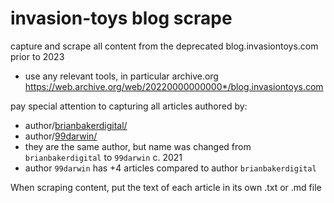 # invasion-toys blog scrape

capture and scrape all content from the deprecated blog.invasiontoys.com prior to 2023
- use any relevant tools, in particular archive.org https://web.archive.org/web/20220000000000*/blog.invasiontoys.com


pay special attention to capturing all articles authored by: 
- author/[brianbakerdigital/](https://web.archive.org/web/20211021175820/https://blog.invasiontoys.com/author/brianbakerdigital/)
- author/[99darwin/](https://web.archive.org/web/20220819195815/https://blog.invasiontoys.com/author/99darwin/)
- they are the same author, but name was changed from `brianbakerdigital` to `99darwin`  c. 2021
- author `99darwin` has +4 articles compared to author `brianbakerdigital` 


When scraping content, put the text of each article in its own .txt or .md file

